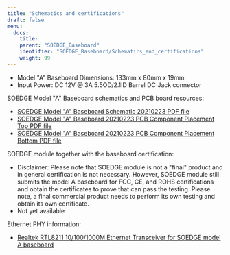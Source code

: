 ```yaml
---
title: "Schematics and certifications"
draft: false
menu:
  docs:
    title:
    parent: "SOEDGE_Baseboard"
    identifier: "SOEDGE_Baseboard/Schematics_and_certifications"
    weight: 99
---
```


* Model "A" Baseboard Dimensions: 133mm x 80mm x 19mm
* Input Power: DC 12V @ 3A 5.5OD/2.1ID Barrel DC Jack connector

SOEDGE Model "A" Baseboard schematics and PCB board resources:

* [SOEDGE Model "A" Baseboard Schematic 20210223 PDF file](https://files.pine64.org/doc/SOEdge/SOEDGE_MODEL_A_BASEBOARD_Schematic-20210223.pdf)
* [SOEDGE Model "A" Baseboard 20210223 PCB Component Placement Top PDF file](https://files.pine64.org/doc/SOEdge/SOEDGE_MODEL_A_BASEBOARD_PCB-TOP-20210223.pdf)
* [SOEDGE Model "A" Baseboard 20210223 PCB Component Placement Bottom PDF file](https://files.pine64.org/doc/SOEdge/SOEDGE_MODEL_A_BASEBOARD_PCB-BOT-20210223.pdf)

SOEDGE module together with the baseboard certification:

* Disclaimer: Please note that SOEDGE module is not a "final" product and in general certification is not necessary. However, SOEDGE module still submits the mpdel A baseboard for FCC, CE, and ROHS certifications and obtain the certificates to prove that can pass the testing. Please note, a final commercial product needs to perform its own testing and obtain its own certificate.
* Not yet available

Ethernet PHY information:

* [Realtek RTL8211 10/100/1000M Ethernet Transceiver for SOEDGE model A baseboard](https://files.pine64.org/doc/datasheet/pine64/rtl8211e(g)-vb(vl)-cg_datasheet_1.6.pdf)
